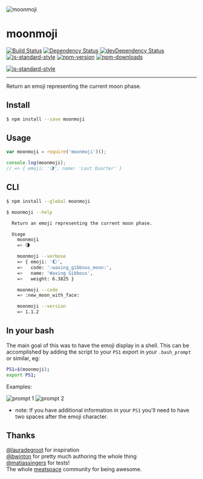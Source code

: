 ![moonmoji](http://i.imgur.com/BnYRgMF.png)

moonmoji
========
[![Build Status](https://api.travis-ci.org/rickycodes/moonmoji.svg?branch=master)](https://travis-ci.org/rickycodes/moonmoji/) 
[![Dependency Status](https://david-dm.org/rickycodes/moonmoji.svg)](https://david-dm.org/rickycodes/moonmoji) 
[![devDependency Status](https://david-dm.org/rickycodes/moonmoji/dev-status.svg)](https://david-dm.org/rickycodes/moonmoji#info=devDependencies) 
[![js-standard-style](https://img.shields.io/badge/code%20style-standard-brightgreen.svg)](http://standardjs.com/) 
[![npm-version](https://img.shields.io/npm/v/moonmoji.svg?style=flat)](https://www.npmjs.com/package/moonmoji) 
[![npm-downloads](https://img.shields.io/npm/dm/moonmoji.svg?style=flat)](https://www.npmjs.com/package/moonmoji)

[![js-standard-style](https://cdn.rawgit.com/feross/standard/master/badge.svg)](https://github.com/feross/standard)

---

Return an emoji representing the current moon phase.

Install
------------
```sh
$ npm install --save moonmoji
```

Usage
-----
```js
var moonmoji = require('moonmoji')();

console.log(moonmoji);
// => { emoji: '🌗', name: 'Last Quarter' }
```

CLI
---
```sh
$ npm install --global moonmoji
```

```sh
$ moonmoji --help

  Return an emoji representing the current moon phase.

  Usage
    moonmoji
    => 🌗

    moonmoji --verbose
    => { emoji: '🌔',
    =>   code: ':waxing_gibbous_moon:',
    =>   name: 'Waxing Gibbous',
    =>   weight: 6.3825 }

    moonmoji --code
    => :new_moon_with_face:

    moonmoji --version
    => 1.1.2
```

In your bash
------------
The main goal of this was to have the emoji display in a shell. This can be accomplished by adding the script to your `PS1` export in your `.bash_prompt` or similar, eg:

```sh
PS1=$(moonmoji);
export PS1;
```

Examples:

![prompt 1](http://i.imgur.com/aTrVySn.png) ![prompt 2](http://i.imgur.com/UcGwk6F.png)

* note: If you have additional information in your `PS1` you'll need to have two spaces after the emoji character.

Thanks
------

[@lauradegroot](https://github.com/lauradegroot) for inspiration  
[@bwinton](https://github.com/bwinton) for pretty much authoring the whole thing  
[@matiassingers](https://github.com/matiassingers) for tests!  
The whole [meatspace](https://chat.meatspac.es/) community for being awesome.
